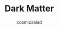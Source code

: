 ---
title: Dark Matter
author: cosmicsalad
github: https://github.com/cosmicsalad
description_markdown: >-
  A cold, dark & frosty theme.
download: https://github.com/cosmicsalad/Discord-Themes-and-Plugins/tree/master/themes/DarkMatter
demo: https://cdn.rawgit.com/cosmicsalad/Discord-Themes-and-Plugins/master/themes/DarkMatter/DarkMatter.theme.css
support: https://github.com/cosmicsalad/Discord-Themes-and-Plugins/issues
style: dark
tags:
images:
  - name: Dark Matter Preview
    image: https://i.imgur.com/mqadDnZ.jpg
    
layout: product
---